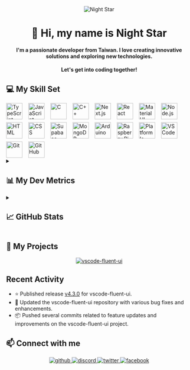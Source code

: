 <div align="center">
  <img src="https://user-images.githubusercontent.com/74038190/212750155-3ceddfbd-19d3-40a3-87af-8d329c8323c4.gif" alt="Night Star" />
</div>

<div align="center">
  <h1>👋 Hi, my name is Night Star</h1>
  <h4>
    I'm a passionate developer from Taiwan. I love creating innovative solutions and exploring new technologies.
  </h4>
  <h4>
    Let's get into coding together!
  </h4>
</div>

## 💻 My Skill Set

<div style="display: flex; flex-wrap: wrap; gap: 8px 16px; justify-content: left;">
  <img src="https://skillicons.dev/icons?i=typescript" height="44" alt="TypeScript" /> <img src="https://skillicons.dev/icons?i=javascript" height="44" alt="JavaScript" /> <img src="https://skillicons.dev/icons?i=c" height="44" alt="C" /> <img src="https://skillicons.dev/icons?i=cpp" height="44" alt="C++" />
  <img src="https://skillicons.dev/icons?i=nextjs" height="44" alt="Next.js" /> <img src="https://skillicons.dev/icons?i=react" height="44" alt="React" /> <img src="https://skillicons.dev/icons?i=materialui" height="44" alt="Material UI" /> <img src="https://skillicons.dev/icons?i=nodejs" height="44" alt="Node.js" /> <img src="https://skillicons.dev/icons?i=html" height="44" alt="HTML" /> <img src="https://skillicons.dev/icons?i=css" height="44" alt="CSS" />
  <img src="https://skillicons.dev/icons?i=supabase" height="44" alt="Supabase" /> <img src="https://skillicons.dev/icons?i=mongodb" height="44" alt="MongoDB" />
  <img src="https://skillicons.dev/icons?i=arduino" height="44" alt="Arduino" /> <img src="https://skillicons.dev/icons?i=raspberrypi" height="44" alt="Raspberry Pi" /> <img src="https://static-00.iconduck.com/assets.00/platformio-icon-128x128-j7bbkjsj.png" height="44" alt="Platform Io" />
  <img src="https://skillicons.dev/icons?i=vscode" height="44" alt="VS Code" /> <img src="https://skillicons.dev/icons?i=git" height="44" alt="Git" /> <img src="https://skillicons.dev/icons?i=github" height="44" alt="GitHub" />
</div>

<details><summary><h2>📊 My Dev Metrics</h2></summary>

<!--START_SECTION:waka-->
![Code Time](http://img.shields.io/badge/Code%20Time-535%20hrs%2012%20mins-blue)

![Profile Views](http://img.shields.io/badge/Profile%20Views-2-blue)

**🐱 My GitHub Data** 

> 📦 113.6 kB Used in GitHub's Storage 
 > 
> 🏆 325 Contributions in the Year 2024
 > 
> 💼 Opted to Hire
 > 
> 📜 7 Public Repositories 
 > 
> 🔑 31 Private Repositories 
 > 
**I'm an Early 🐤** 

```text
🌞 Morning                1244 commits        ████░░░░░░░░░░░░░░░░░░░░░   17.63 % 
🌆 Daytime                2758 commits        ██████████░░░░░░░░░░░░░░░   39.09 % 
🌃 Evening                2512 commits        █████████░░░░░░░░░░░░░░░░   35.60 % 
🌙 Night                  542 commits         ██░░░░░░░░░░░░░░░░░░░░░░░   07.68 % 
```
📅 **I'm Most Productive on Monday** 

```text
Monday                   1460 commits        █████░░░░░░░░░░░░░░░░░░░░   20.69 % 
Tuesday                  956 commits         ███░░░░░░░░░░░░░░░░░░░░░░   13.55 % 
Wednesday                1147 commits        ████░░░░░░░░░░░░░░░░░░░░░   16.26 % 
Thursday                 1039 commits        ████░░░░░░░░░░░░░░░░░░░░░   14.73 % 
Friday                   1212 commits        ████░░░░░░░░░░░░░░░░░░░░░   17.18 % 
Saturday                 722 commits         ███░░░░░░░░░░░░░░░░░░░░░░   10.23 % 
Sunday                   520 commits         ██░░░░░░░░░░░░░░░░░░░░░░░   07.37 % 
```


📊 **This Week I Spent My Time On** 

```text
🕑︎ Time Zone: Asia/Taipei

💬 Programming Languages: 
TypeScript               11 hrs 41 mins      ██████████████████░░░░░░░   71.88 % 
C++                      1 hr 21 mins        ██░░░░░░░░░░░░░░░░░░░░░░░   08.35 % 
HTML                     1 hr 8 mins         ██░░░░░░░░░░░░░░░░░░░░░░░   07.03 % 
CSS                      48 mins             █░░░░░░░░░░░░░░░░░░░░░░░░   04.93 % 
Markdown                 26 mins             █░░░░░░░░░░░░░░░░░░░░░░░░   02.76 % 

🔥 Editors: 
VS Code                  16 hrs 16 mins      █████████████████████████   100.00 % 

🐱‍💻 Projects: 
NKUST-FILab              12 hrs 31 mins      ███████████████████░░░░░░   77.04 % 
期末報告                     1 hr 59 mins        ███░░░░░░░░░░░░░░░░░░░░░░   12.26 % 
Guard-Car                1 hr 43 mins        ███░░░░░░░░░░░░░░░░░░░░░░   10.65 % 
Unknown Project          0 secs              ░░░░░░░░░░░░░░░░░░░░░░░░░   00.04 % 

💻 Operating System: 
Windows                  16 hrs 16 mins      █████████████████████████   100.00 % 
```


 Last Updated on 26/12/2024 16:28:41 UTC
<!--END_SECTION:waka-->
</details>

<details><summary><h2>📈 GitHub Stats</h2></summary>
<div align="center" style="display: flex; flex-wrap: wrap; gap: 8px; justify-content: center;">
  <img src="https://github-readme-stats.vercel.app/api?username=night-star04&show_icons=true&locale=en&theme=github_dark_dimmed&hide_border=true&count_private=true" alt="night-star04"  />
  <img src="https://github-readme-stats.vercel.app/api/top-langs?username=night-star04&show_icons=true&locale=en&layout=compact&theme=github_dark_dimmed&hide_border=true" alt="night-star04"  />
</div>
<div align="center">
  <img align="center" src="https://github-readme-streak-stats.herokuapp.com/?user=night-star04&theme=github_dark_dimmed&hide_border=true" alt="night-star04" />
</div>
<div align="center">
  <img align="center" src="https://github-profile-trophy.vercel.app/?username=night-star04&no-bg=true&no-frame=true&margin-w=5&column=-1&theme=dark_lover" alt="night-star04" />
</div>
</details>

## 🚀 My Projects

<div align="center">
  <a href="https://github.com/Night-Star04/vscode-fluent-ui">
    <img align="center" src="https://github-readme-stats.vercel.app/api/pin/?username=night-star04&repo=vscode-fluent-ui&theme=github_dark_dimmed&hide_border=true" alt="vscode-fluent-ui" />
  </a>
</div>

## Recent Activity

- ⭐ Published release [v4.3.0](https://github.com/Night-Star04/vscode-fluent-ui/releases/tag/v4.3.0) for vscode-fluent-ui.
- 🔧 Updated the vscode-fluent-ui repository with various bug fixes and enhancements.
- 📦 Pushed several commits related to feature updates and improvements on the vscode-fluent-ui project.

## 📫 Connect with me

<div align="center">
  <a href="https://github.com/Night-Star04" target="_blank">
    <img src=https://img.shields.io/badge/github-%2324292e.svg?&style=for-the-badge&logo=github&logoColor=white alt=github style="margin-bottom: 5px;" />
  </a>
  <a href="https://discordapp.com/users/400275443854344192" target="_blank">
    <img src=https://img.shields.io/badge/Discord-%2324292e.svg?&style=for-the-badge&logo=discord&logoColor=white alt=discord style="margin-bottom: 5px;" />
  </a>
  <a href="https://twitter.com/nights_star_" target="_blank">
    <img src=https://img.shields.io/badge/Twitter-%2324292e.svg?&style=for-the-badge&logo=x&logoColor=white alt=twitter style="margin-bottom: 5px;" />
  </a>
  <a href="https://www.facebook.com/hungwei406" target="_blank">
    <img src=https://img.shields.io/badge/Facebook-%2324292e.svg?&style=for-the-badge&logo=facebook&logoColor=white alt=facebook style="margin-bottom: 5px;" />
  </a>
</div>

